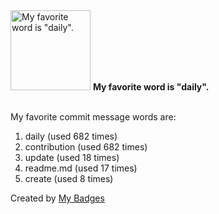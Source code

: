 <img src="https://my-badges.github.io/my-badges/favorite-word.png" alt="My favorite word is &quot;daily&quot;." title="My favorite word is &quot;daily&quot;." width="128">
<strong>My favorite word is &quot;daily&quot;.</strong>
<br><br>

My favorite commit message words are:

1. daily (used 682 times)
2. contribution (used 682 times)
3. update (used 18 times)
4. readme.md (used 17 times)
5. create (used 8 times)


Created by <a href="https://github.com/my-badges/my-badges">My Badges</a>